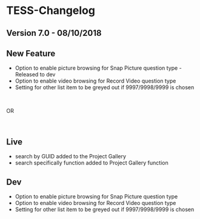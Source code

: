 # TESS-Changelog

## Version 7.0 - 08/10/2018

## New Feature
- Option to enable picture browsing for Snap Picture question type - Released to dev
- Option to enable video browsing for Record Video question type
- Setting for other list item to be greyed out if 9997/9998/9999 is chosen

<br>

OR

<br>

## Live

- search by GUID added to the Project Gallery
- search specifically function added to Project Gallery function

## Dev

- Option to enable picture browsing for Snap Picture question type
- Option to enable video browsing for Record Video question type
- Setting for other list item to be greyed out if 9997/9998/9999 is chosen
